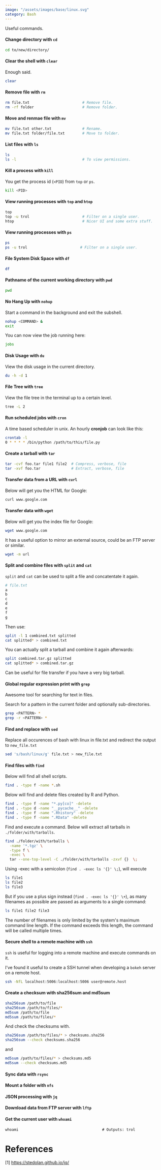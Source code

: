 ```yaml
---
image: "/assets/images/base/linux.svg"
category: Bash
---
```


Useful commands. <!--more-->

#### Change directory with `cd`

```bash
cd to/new/directory/
```

#### Clear the shell with `clear`

Enough said.

```bash
clear
```

#### Remove file with `rm`

```bash
rm file.txt                        # Remove file.
rm -rf folder                      # Remove folder.
```

#### Move and renmae file with `mv`

```bash
mv file.txt other.txt              # Rename.
mv file.txt folder/file.txt        # Move to folder.
```

#### List files with `ls`

```bash
ls
ls -l                              # To view permissions.
```

#### Kill a process with `kill`

You get the process id (`<PID`) from `top` or `ps`.

```bash
kill <PID>
```

#### View running processes with `top` and `htop`

```bash
top
top -u trol                        # Filter on a single user.
htop                               # Nicer UI and some extra stuff.
```

#### View running processes with `ps`

```bash
ps
ps -u trol                        # Filter on a single user.
```

#### File System Disk Space with `df`

```bash
df
```

#### Pathname of the current working directory with `pwd`

```bash
pwd
```

#### No Hang Up with `nohup`

Start a command in the background and exit the subshell.

```bash
nohup <COMMAND> &
exit
```

You can now view the job running here:

```bash
jobs
```

#### Disk Usage with `du`

View the disk usage in the current directory.

```bash
du -h -d 1
```

#### File Tree with `tree`

View the file tree in the terminal up to a certain level.

```bash
tree -L 2
```

#### Run scheduled jobs with `cron`

A time based scheduler in unix. An hourly **cronjob** can look like this:

```bash
crontab -l
0 * * * * /bin/python /path/to/this/file.py
```

#### Create a tarball with `tar`

```bash
tar -cvf foo.tar file1 file2  # Compress, verbose, file
tar -xvf foo.tar              # Extract, verbose, file
```

#### Transfer data from a URL with `curl`

Below will get you the HTML for Google:

```bash
curl www.google.com
```

#### Transfer data with `wget`

Below will get you the index file for Google:

```bash
wget www.google.com
```
It has a useful option to mirror an external source, could be an FTP server or similar.

```bash
wget -m url
```

#### Split and combine files with `split` and `cat`

`split` and `cat` can be used to split a file and concatentate it again.

```bash
# file.txt
a
b
c
d
e
f
g
```

Then use:

```bash
split -l 1 combined.txt splitted
cat splitted* > combined.txt
```

You can actually split a tarball and combine it again afterwards:

```bash
split combined.tar.gz splitted
cat splitted* > combined.tar.gz
```

Can be useful for file transfer if you have a very big tarball.

#### Global regular expression print with `grep`

Awesome tool for searching for text in files.

Search for a pattern in the current folder and optionally sub-directories.

```bash
grep <PATTERN> *
grep -r <PATTERN> *
```

#### Find and replace with `sed`

Replace all occurences of bash with linux in file.txt and redirect the output to `new_file.txt`

```bash
sed 's/bash/linux/g' file.txt > new_file.txt
```

#### Find files with `find`

Below will find all shell scripts.

```bash
find . -type f -name *.sh
```
Below will find and delete files created by R and Python.

```bash
find . -type f -name "*.py[co]" -delete
find . -type d -name "__pycache__" -delete
find . -type f -name ".Rhistory" -delete
find . -type f -name ".RData" -delete
```
Find and execute a command. Below will extract all tarballs in `./folder/with/tarballs`.

```bash
find ./folder/with/tarballs \
  -name '*.tgz' \
  -type f \
  -exec \
  tar --one-top-level -C ./folder/with/tarballs -zxvf {}  \;
```

Using -exec with a semicolon (`find . -exec ls '{}' \;`), will execute

```bash
ls file1
ls file2
ls file3
```

But if you use a plus sign instead (`find . -exec ls '{}' \+`), as many filenames as possible are passed as arguments to a single command:

```bash
ls file1 file2 file3
```

The number of filenames is only limited by the system's maximum command line length. If the command exceeds this length, the command will be called multiple times.

#### Secure shell to a remote machine with `ssh`

`ssh` is useful for logging into a remote machine and execute commands on it.

I've found it useful to create a SSH tunnel when developing a `bokeh` server on a remote host.

```bash
ssh -NfL localhost:5006:localhost:5006 user@remote.host
```

#### Create a checksum with sha256sum and md5sum

```bash
sha256sum /path/to/file
sha256sum /path/to/files/*
md5sum /path/to/file
md5sum /path/to/files/*
```

And check the checksums with.

```bash
sha256sum /path/to/files/* > checksums.sha256
sha256sum --check checksums.sha256
```
and 

```bash
md5sum /path/to/files/* > checksums.md5
md5sum --check checksums.md5
```

#### Sync data with `rsync`

#### Mount a folder with `nfs`

#### JSON processing with `jq`

#### Download data from FTP server with `lftp`

#### Get the current user with `whoami`

```
whoami                                      # Outputs: trol
```

# References

[1] https://stedolan.github.io/jq/
